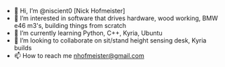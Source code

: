 - 👋 Hi, I’m @niscient0 [Nick Hofmeister]
- 👀 I’m interested in software that drives hardware, wood working, BMW e46 m3's, building things from scratch
- 🌱 I’m currently learning Python, C++, Kyria, Ubuntu
- 💞️ I’m looking to collaborate on sit/stand height sensing desk, Kyria builds
- 📫 How to reach me nhofmeister@gmail.com

<!---
niscient0/niscient0 is a ✨ special ✨ repository because its `README.md` (this file) appears on your GitHub profile.
You can click the Preview link to take a look at your changes.
--->
